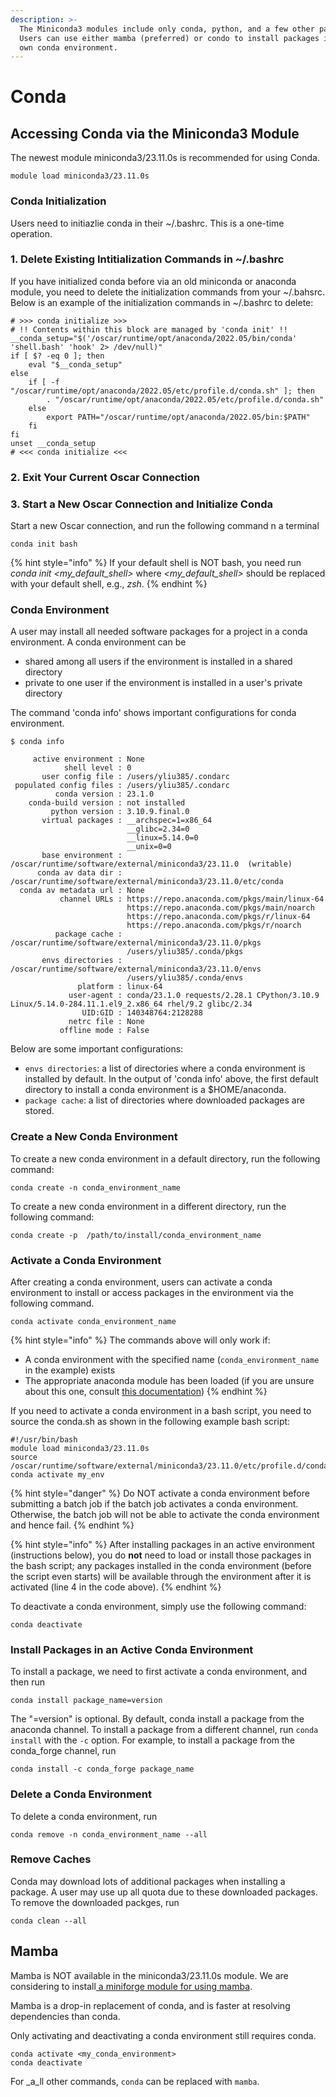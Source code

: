 ```yaml
---
description: >-
  The Miniconda3 modules include only conda, python, and a few other packages.
  Users can use either mamba (preferred) or condo to install packages in their
  own conda environment.
---
```


# Conda

## Accessing Conda via the Miniconda3 Module

The newest module miniconda3/23.11.0s is recommended for using Conda.

```
module load miniconda3/23.11.0s
```

### Conda Initialization

Users need to initiazlie conda in their \~/.bashrc. This is a one-time operation.&#x20;

### 1. Delete Existing Intitialization Commands in \~/.bashrc

If you have initialized conda before via an old miniconda or anaconda module, you need to delete the initialization commands from your \~/.bahsrc. Below is an example of the initialization commands in \~/.bashrc to delete:

```
# >>> conda initialize >>>
# !! Contents within this block are managed by 'conda init' !!
__conda_setup="$('/oscar/runtime/opt/anaconda/2022.05/bin/conda' 'shell.bash' 'hook' 2> /dev/null)"
if [ $? -eq 0 ]; then
    eval "$__conda_setup"
else
    if [ -f "/oscar/runtime/opt/anaconda/2022.05/etc/profile.d/conda.sh" ]; then
        . "/oscar/runtime/opt/anaconda/2022.05/etc/profile.d/conda.sh"
    else
        export PATH="/oscar/runtime/opt/anaconda/2022.05/bin:$PATH"
    fi
fi
unset __conda_setup
# <<< conda initialize <<<

```

### 2. Exit Your Current Oscar Connection

### 3. Start a New Oscar Connection and Initialize Conda

Start a new Oscar connection, and run the following command n a terminal

```
conda init bash
```

{% hint style="info" %}
If your default shell is NOT bash, you need run _conda init \<my\_default\_shell>_ where _\<my\_default\_shell>_ should be replaced with your default shell, e.g., _zsh_.
{% endhint %}

### Conda Environment

A user may install all needed software packages for a project in a conda environment. A conda environment can be

* shared among all users if the environment is installed in a shared directory
* private to one user if the environment is installed in a user's private directory

The command 'conda info' shows important configurations for conda environment.

```
$ conda info 

     active environment : None
            shell level : 0
       user config file : /users/yliu385/.condarc
 populated config files : /users/yliu385/.condarc
          conda version : 23.1.0
    conda-build version : not installed
         python version : 3.10.9.final.0
       virtual packages : __archspec=1=x86_64
                          __glibc=2.34=0
                          __linux=5.14.0=0
                          __unix=0=0
       base environment : /oscar/runtime/software/external/miniconda3/23.11.0  (writable)
      conda av data dir : /oscar/runtime/software/external/miniconda3/23.11.0/etc/conda
  conda av metadata url : None
           channel URLs : https://repo.anaconda.com/pkgs/main/linux-64
                          https://repo.anaconda.com/pkgs/main/noarch
                          https://repo.anaconda.com/pkgs/r/linux-64
                          https://repo.anaconda.com/pkgs/r/noarch
          package cache : /oscar/runtime/software/external/miniconda3/23.11.0/pkgs
                          /users/yliu385/.conda/pkgs
       envs directories : /oscar/runtime/software/external/miniconda3/23.11.0/envs
                          /users/yliu385/.conda/envs
               platform : linux-64
             user-agent : conda/23.1.0 requests/2.28.1 CPython/3.10.9 Linux/5.14.0-284.11.1.el9_2.x86_64 rhel/9.2 glibc/2.34
                UID:GID : 140348764:2128288
             netrc file : None
           offline mode : False

```

Below are some important configurations:

* `envs directories`: a list of directories where a conda environment is installed by default. In the output of 'conda info' above, the first default directory to install a conda environment is a $HOME/anaconda.
* `package cache`: a list of directories where downloaded packages are stored.

### Create a New Conda Environment

To create a new conda environment in a default directory, run the following command:

```
conda create -n conda_environment_name
```

To create a new conda environment in a different directory, run the following command:

```
conda create -p  /path/to/install/conda_environment_name
```

### Activate a Conda Environment

After creating a conda environment, users can activate a conda environment to install or access packages in the environment via the following command.&#x20;

```
conda activate conda_environment_name
```

{% hint style="info" %}
The commands above will only work if:

* A conda environment with the specified name (`conda_environment_name` in the example) exists
* The appropriate anaconda module has been loaded (if you are unsure about this one, consult [this documentation](https://docs.ccv.brown.edu/oscar/software/modules))
{% endhint %}

If you need to activate a conda environment in a bash script, you need to source the conda.sh as shown in the following example bash script:

```
#!/usr/bin/bash
module load miniconda3/23.11.0s
source /oscar/runtime/software/external/miniconda3/23.11.0/etc/profile.d/conda.sh
conda activate my_env
```

{% hint style="danger" %}
Do NOT activate a conda environment before submitting a batch job if the batch job activates a conda environment. Otherwise, the batch job will not be able to activate the conda environment and hence fail.
{% endhint %}

{% hint style="info" %}
After installing packages in an active environment (instructions below), you do **not** need to load or install those packages in the bash script; any packages installed in the conda environment (before the script even starts) will be available through the environment after it is activated (line 4 in the code above).
{% endhint %}

To deactivate a conda environment, simply use the following command:

```
conda deactivate
```

### Install Packages in an Active Conda Environment

To install a package, we need to first activate a conda environment, and then run

```
conda install package_name=version
```

The "=version" is optional. By default, conda install a package from the anaconda channel. To install a package from a different channel, run `conda install` with the `-c` option. For example, to install a package from the conda\_forge channel, run

```
conda install -c conda_forge package_name
```

### Delete a Conda Environment

To delete a conda environment, run

```
conda remove -n conda_environment_name --all
```

### Remove Caches

Conda may download lots of additional packages when installing a package. A user may use up all quota due to these downloaded packages. To remove the downloaded packges, run

```
conda clean --all
```

## Mamba

Mamba is NOT available in the miniconda3/23.11.0s module. We are considering to install[ a miniforge module for using mamba](https://mamba.readthedocs.io/en/latest/installation/mamba-installation.html).&#x20;

Mamba is a drop-in replacement of conda, and is faster at resolving dependencies than conda.&#x20;

Only activating and deactivating a conda environment still requires conda.

```
conda activate <my_conda_environment>
conda deactivate
```

&#x20;For _a_ll other commands, `conda` can be replaced with `mamba`.
